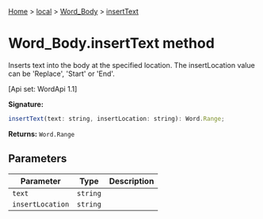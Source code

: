 [Home](./index) &gt; [local](local.md) &gt; [Word\_Body](local.word_body.md) &gt; [insertText](local.word_body.inserttext.md)

# Word\_Body.insertText method

Inserts text into the body at the specified location. The insertLocation value can be 'Replace', 'Start' or 'End'. 

 \[Api set: WordApi 1.1\]

**Signature:**
```javascript
insertText(text: string, insertLocation: string): Word.Range;
```
**Returns:** `Word.Range`

## Parameters

|  Parameter | Type | Description |
|  --- | --- | --- |
|  `text` | `string` |  |
|  `insertLocation` | `string` |  |

